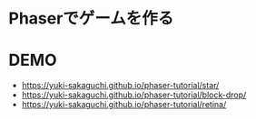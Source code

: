 # Phaserでゲームを作る

# DEMO
* https://yuki-sakaguchi.github.io/phaser-tutorial/star/
* https://yuki-sakaguchi.github.io/phaser-tutorial/block-drop/
* https://yuki-sakaguchi.github.io/phaser-tutorial/retina/